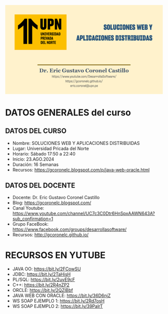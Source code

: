![SOLUCIONES EB Y APLICACIONES DISTRIBUIDAS](https://raw.githubusercontent.com/gcoronelc/UPN_2025_2_SOLWEB/master/img/logo.png)

# DATOS GENERALES del curso

## DATOS DEL CURSO

- Nombre: SOLUCIONES WEB Y APLICACIONES DISTRIBUIDAS
- Lugar: Universidad Pricada del Norte
- Horario: Sábado 17:50 a 22:40
- Inicio: 23.AGO.2024
- Duración: 16 Semanas
- Recursos: https://gcoronelc.blogspot.com/p/java-web-oracle.html


## DATOS DEL DOCENTE

- Docente: Dr. Eric Gustavo Coronel Castillo
- Blog: https://gcoronelc.blogspot.com/
- Canal Youtube: https://www.youtube.com/channel/UC7c3C0Dtr6HnSpxAAWN643A?sub_confirmation=1
- Grupo FaceBook: https://www.facebook.com/groups/desarrollasoftware/
- Recursos: http://gcoronelc.github.io/


# RECURSOS EN YUTUBE

- JAVA OO: https://bit.ly/2FCowSU
- JDBC: https://bit.ly/2TaHisH
- PL/SQL: https://bit.ly/2uvE9cF
- C++: https://bit.ly/2R4nZP2
- ORCLE: https://bit.ly/2QZIBbf
- JAVA WEB CON ORACLE: https://bit.ly/36D6njZ
- WS SOAP EJEMPLO 1: https://bit.ly/2Rd7osH
- WS SOAP EJEMPLO 2: https://bit.ly/39PalrT

